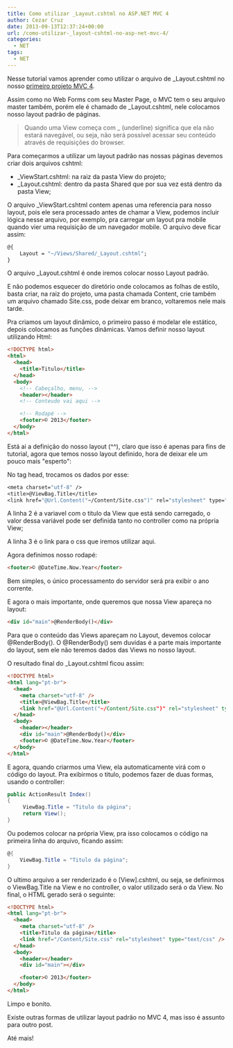 ```yaml
---
title: Como utilizar _Layout.cshtml no ASP.NET MVC 4
author: Cezar Cruz
date: 2013-09-13T12:37:24+00:00
url: /como-utilizar-_layout-cshtml-no-asp-net-mvc-4/
categories:
  - NET
tags:
  - NET
---
```


Nesse tutorial vamos aprender como utilizar o arquivo de \_Layout.cshtml no nosso <a href="/criando-o-primeiro-projeto-aspnet-mvc-com-csharp/" target="_blank">primeiro projeto MVC 4</a>.

Assim como no Web Forms com seu Master Page, o MVC tem o seu arquivo master também, porém ele é chamado de \_Layout.cshtml, nele colocamos nosso layout padrão de páginas.

<!--more-->

> Quando uma View começa com \_ (underline) significa que ela não estará navegável, ou seja, não será possível acessar seu conteúdo através de requisições do browser.

Para começarmos a utilizar um layout padrão nas nossas páginas devemos criar dois arquivos cshtml:

- \_ViewStart.cshtml: na raiz da pasta View do projeto;
- \_Layout.cshtml: dentro da pasta Shared que por sua vez está dentro da pasta View;

O arquivo \_ViewStart.cshtml contem apenas uma referencia para nosso layout, pois ele sera processado antes de chamar a View, podemos incluir lógica nesse arquivo, por exemplo, pra carregar um layout pra mobile quando vier uma requisição de um navegador mobile. O arquivo deve ficar assim:

```vb
@{
    Layout = "~/Views/Shared/_Layout.cshtml";
}
```

O arquivo \_Layout.cshtml é onde iremos colocar nosso Layout padrão.

E não podemos esquecer do diretório onde colocamos as folhas de estilo, basta criar, na raiz do projeto, uma pasta chamada Content, crie também um arquivo chamado Site.css, pode deixar em branco, voltaremos nele mais tarde.

Pra criamos um layout dinâmico, o primeiro passo é modelar ele estático, depois colocamos as funções dinâmicas. Vamos definir nosso layout utilizando Html:

```html
<!DOCTYPE html>
<html>
  <head>
    <title>Titulo</title>
  </head>
  <body>
    <!-- Cabeçalho, menu, -->
    <header></header>
    <!-- Conteudo vai aqui -->

    <!-- Rodapé -->
    <footer>© 2013</footer>
  </body>
</html>
```

Está ai a definição do nosso layout (^^), claro que isso é apenas para fins de tutorial, agora que temos nosso layout definido, hora de deixar ele um pouco mais "esperto":

No tag head, trocamos os dados por esse:

```vb
<meta charset="utf-8" />
<title>@ViewBag.Title</title>
<link href="@Url.Content("~/Content/Site.css")" rel="stylesheet" type="text/css" />
```

A linha 2 é a variavel com o titulo da View que está sendo carregado, o valor dessa variável pode ser definida tanto no controller como na própria View;

A linha 3 é o link para o css que iremos utilizar aqui.

Agora definimos nosso rodapé:

```html
<footer>© @DateTime.Now.Year</footer>
```

Bem simples, o único processamento do servidor será pra exibir o ano corrente.

E agora o mais importante, onde queremos que nossa View apareça no layout:

```html
<div id="main">@RenderBody()</div>
```

Para que o conteúdo das Views apareçam no Layout, devemos colocar @RenderBody(). O @RenderBody() sem duvidas é a parte mais importante do layout, sem ele não teremos dados das Views no nosso layout.

O resultado final do \_Layout.cshtml ficou assim:

```html
<!DOCTYPE html>
<html lang="pt-br">
  <head>
    <meta charset="utf-8" />
    <title>@ViewBag.Title</title>
    <link href="@Url.Content("~/Content/Site.css")" rel="stylesheet" type="text/css" />
  </head>
  <body>
    <header></header>
    <div id="main">@RenderBody()</div>
    <footer>© @DateTime.Now.Year</footer>
  </body>
</html>
```

E agora, quando criarmos uma View, ela automaticamente virá com o código do layout. Pra exibirmos o titulo, podemos fazer de duas formas, usando o controller:

```csharp
public ActionResult Index()
{
     ViewBag.Title = "Titulo da página";
     return View();
}
```

Ou podemos colocar na própria View, pra isso colocamos o código na primeira linha do arquivo, ficando assim:

```csharp
@{
    ViewBag.Title = "Titulo da página";
}
```

O ultimo arquivo a ser renderizado é o [View].cshtml, ou seja, se definirmos o ViewBag.Title na View e no controller, o valor utilizado será o da View. No final, o HTML gerado será o seguinte:

```html
<!DOCTYPE html>
<html lang="pt-br">
  <head>
    <meta charset="utf-8" />
    <title>Titulo da página</title>
    <link href="/Content/Site.css" rel="stylesheet" type="text/css" />
  </head>
  <body>
    <header></header>
    <div id="main"></div>

    <footer>© 2013</footer>
  </body>
</html>
```

Limpo e bonito.

Existe outras formas de utilizar layout padrão no MVC 4, mas isso é assunto para outro post.

Até mais!
